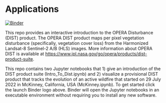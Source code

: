 # Applications

[![Binder](https://mybinder.org/badge_logo.svg)](https://mybinder.org/v2/gh/OPERA-Cal-Val/OPERA_Applications.git/main)


This repo provides an interactive introduction to the OPERA Disturbance (DIST) product. The OPERA DIST product maps per pixel vegetation disturbance (specifically, vegetation cover loss) from the Harmonized Landsat-8 Sentinel-2 A/B (HLS) images. More information about OPERA DIST is available at https://www.jpl.nasa.gov/go/opera/products/dist-product-suite.

This repo contains two Jupyter notebooks that 1) give an introduction of the DIST product suite (Intro_To_Dist.ipynb) and 2) visualize a provisional DIST product that tracks the evolution of an active wildfire that started on 29 July 2022 in McKinney, California, USA (McKinney.ipynb). To get started click the launch Binder logo above. Binder will open the Jupyter notebooks in an executable environment without requiring you to install any new software. 
